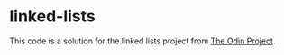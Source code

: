 # linked-lists

This code is a solution for the linked lists project from
[The Odin Project](https://www.theodinproject.com/lessons/javascript-linked-lists#assignment).
